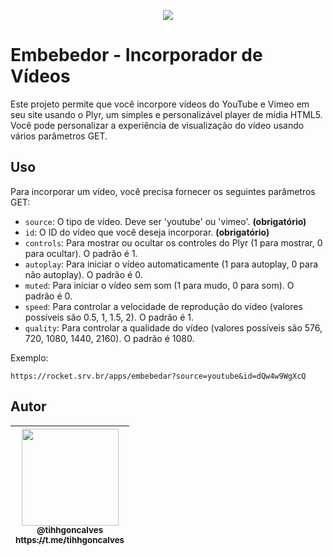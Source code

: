 <p align="center">
  <img src="https://raw.githubusercontent.com/filipedeschamps/rss-feed-emitter/master/content/logo.gif">
</p>

# Embebedor - Incorporador de Vídeos

Este projeto permite que você incorpore vídeos do YouTube e Vimeo em seu site usando o Plyr, um simples e personalizável player de mídia HTML5. Você pode personalizar a experiência de visualização do vídeo usando vários parâmetros GET.

## Uso

Para incorporar um vídeo, você precisa fornecer os seguintes parâmetros GET:

- `source`: O tipo de vídeo. Deve ser 'youtube' ou 'vimeo'. **(obrigatório)**
- `id`: O ID do vídeo que você deseja incorporar. **(obrigatório)**
- `controls`: Para mostrar ou ocultar os controles do Plyr (1 para mostrar, 0 para ocultar). O padrão é 1.
- `autoplay`: Para iniciar o vídeo automaticamente (1 para autoplay, 0 para não autoplay). O padrão é 0.
- `muted`: Para iniciar o vídeo sem som (1 para mudo, 0 para som). O padrão é 0.
- `speed`: Para controlar a velocidade de reprodução do vídeo (valores possíveis são 0.5, 1, 1.5, 2). O padrão é 1.
- `quality`: Para controlar a qualidade do vídeo (valores possíveis são 576, 720, 1080, 1440, 2160). O padrão é 1080.

Exemplo:

```
https://rocket.srv.br/apps/embebedar?source=youtube&id=dQw4w9WgXcQ
```

## Autor

| [<img src="https://avatars.githubusercontent.com/u/4672934?v=4" width="155"><br><sub>@tihhgoncalves</sub><br><sub>https://t.me/tihhgoncalves</sub>](https://github.com/tihhgoncalves) |
| :---: |

